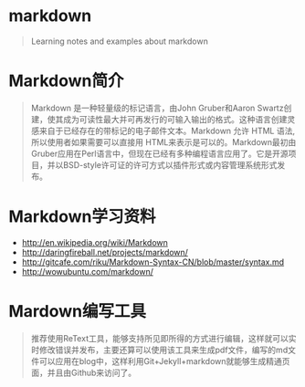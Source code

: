 markdown
=======
> Learning notes and examples about markdown

Markdown简介
==================
> Markdown 是一种轻量级的标记语言，由John Gruber和Aaron Swartz创建，使其成为可读性最大并可再发行的可输入输出的格式。这种语言创建灵感来自于已经存在的带标记的电子邮件文本。Markdown 允许 HTML 语法, 所以使用者如果需要可以直接用 HTML来表示是可以的。Markdown最初由Gruber应用在Perl语言中，但现在已经有多种编程语言应用了。它是开源项目，并以BSD-style许可证的许可方式以插件形式或内容管理系统形式发布。

Markdown学习资料
===================
* http://en.wikipedia.org/wiki/Markdown
* http://daringfireball.net/projects/markdown/
* http://gitcafe.com/riku/Markdown-Syntax-CN/blob/master/syntax.md
* http://wowubuntu.com/markdown/

Mardown编写工具
=====================
> 推荐使用ReText工具，能够支持所见即所得的方式进行编辑，这样就可以实时修改错误并发布，主要还算可以使用该工具来生成pdf文件，编写的md文件可以应用在blog中，这样利用Git+Jekyll+markdown就能够生成精通页面，并且由Github来访问了。


